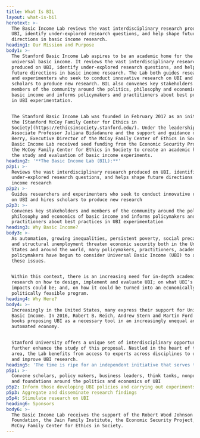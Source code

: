 ```yaml
---
title: What Is BIL
layout: what-is-bil
herotext: >-
  The Basic Income Lab reviews the vast interdisciplinary research produced on
  UBI, identify under-explored research questions, and help shape future
  directions in basic income research.
heading1: Our Mission and Purpose
body1: >-
  The Stanford Basic Income Lab aspires to be an academic home for the study of
  universal basic income. It reviews the vast interdisciplinary research
  produced on UBI, identify under-explored research questions, and help shape
  future directions in basic income research. The Lab both guides researchers
  and experimenters who seek to conduct innovative research on UBI and hires
  scholars to produce new research. BIL also convenes key stakeholders and
  members of the community around the politics, philosophy and economics of
  basic income and informs policymakers and practitioners about best practices
  in UBI experimentation.


  The Stanford Basic Income Lab was founded in February 2017 as an initiative of
  the [Stanford McCoy Family Center for Ethics in
  Society](https://ethicsinsociety.stanford.edu/). Under the leadership of
  Associate Professor Juliana Bidadanure and the support and guidance of Joan
  Berry, Executive Director of the McCoy Family Center of Ethics in Society, the
  Basic Income Lab received seed funding from the Economic Security Project and
  the McCoy Family Center for Ethics in Society to create an academic home for
  the study and evaluation of basic income experiments.
heading2: '**The Basic Income Lab (BIL):**'
p2p1: >-
  Reviews the vast interdisciplinary research produced on UBI, identifies
  under-explored research questions, and helps shape future directions in basic
  income research
p2p2: >-
  Guides researchers and experimenters who seek to conduct innovative research
  on UBI and hires scholars to produce new research
p2p3: >-
  Convenes key stakeholders and members of the community around the politics,
  philosophy and economics of basic income and informs policymakers and
  practitioners about best practices in UBI experimentation
heading3: Why Basic Income?
body3: >-
  As automation, growing inequalities, persistent poverty, social precariousness
  and structural unemployment threaten economic security both in the United
  States and around the world, many policymakers, practitioners, academics and
  policymakers have begun to consider Universal Basic Income (UBI) to address
  these issues.


  Within this context, there is an increasing need for in-depth academic
  research on how to design, implement and evaluate UBI; on what UBI’s potential
  impacts could be; and, on how it could be turned into an economically and
  politically feasible program.
heading4: Why Here?
body4: >-
  Increasingly in the United States, many express their support for Universal
  Basic Income. In 2016, Robert B. Reich, Andrew Stern and Martin Ford all wrote
  books proposing UBI as a necessary tool in an increasingly unequal and
  automated economy. 


  Stanford University offers a unique set of interdisciplinary opportunities to
  further enhance the study of this proposal. Nestled in the heart of the bay
  area, the Lab benefits from access to experts across disciplines to develop
  and improve UBI research.
heading5: 'The time is ripe for an independent initiative that serves to:'
p5p1: >-
  Convene scholars, policy makers, business leaders, think tanks, nonprofits,
  and foundations around the politics and economics of UBI
p5p2: Inform those developing UBI policies and carrying out experiments
p5p3: Aggregate and disseminate research findings
p5p4: Stimulate research on UBI
heading6: Sponsors
body6: >-
  The Basic Income Lab receives the support of the Robert Wood Johnson
  Foundation, the Jain Family Institute, the Economic Security Project, and the
  McCoy Family Center for Ethics in Society.
---
```


